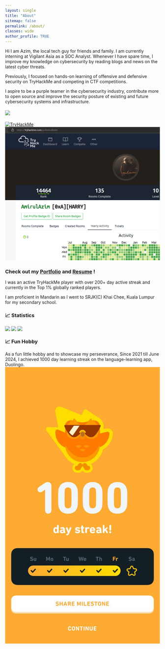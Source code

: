 ```yaml
---
layout: single
title: "About"
sitemap: false
permalink: /about/
classes: wide
author_profile: TRUE
---
```


Hi I am Azim, the local tech guy for friends and family. I am currently interning at Vigilant Asia as a SOC Analyst. Whenever I have spare time, I improve my knowledge on cybersecurity by reading blogs and news on the latest cyber threats. 

Previously, I focused on hands-on learning of offensive and defensive security on TryHackMe and competing in CTF competitions. 

I aspire to be a purple teamer in the cybersecurity industry, contribute more to open source and improve the security posture of existing and future cybersecurity systems and infrastructure. 

<h4><img src="https://img.shields.io/badge/-TryHackMe-%23212C42?style=for-the-badge&logo=tryhackme&logoColor=white"></h4>
<a title="TryHackMe Profile" href="https://tryhackme.com/p/AmirulAzim">
<img src="https://tryhackme-badges.s3.amazonaws.com/AmirulAzim.png" alt="TryHackMe"></a>
<img src="\assets\images\amirulazim tryhackme top1percent.png" alt="TryHackMe Profile Screenshot">

### Check out my [Portfolio](/portfolio) and [Resume](/cv) !

I was an active TryHackMe player with over 200+ day active streak and currently in the Top 1% globally ranked players.

I am proficient in Mandarin as I went to SRJK(C) Khai Chee, Kuala Lumpur for my secondary school.

### 📈 Statistics
<div>
<img align="center" width="49%" src="https://github-readme-stats.vercel.app/api?username=sovayle&theme=chartreuse-dark&show_icons=true&hide_border=true&include_all_commits=true&count_private=true" />
<img align="center" width="50%" src="https://github-readme-streak-stats.herokuapp.com/?user=sovayle&theme=chartreuse-dark&hide_border=true&include_all_commits=true&count_private=true" />
<img align="center" width="49%" src="https://github-readme-stats.vercel.app/api/top-langs?username=sovayle&theme=chartreuse-dark&show_icons=true&hide_border=true&include_all_commits=true&count_private=true&locale=en&layout=compact" />
</div>

### 📈 Fun Hobby

As a fun little hobby and to showcase my perseverance, Since 2021 till June 2024, I achieved 1000 day learning streak on the language-learning app, Duolingo.
<img src="\assets\images\Duo1000.jpg" alt="Duolingo 1000 Days">













